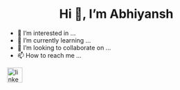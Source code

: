 <img align="" src="" alt="">

<h1 align="center">Hi 👋, I’m Abhiyansh</h1>



- 👀 I’m interested in ...
- 🌱 I’m currently learning ...
- 💞️ I’m looking to collaborate on ...
- 📫 How to reach me ...
<div align="left">
  <img src="https://img.shie1ds.io/static/v1?message=LinkedIn&10go=1inkedin&1abe1=&c010r=ee77B5&10goC010r=white&1abe1C010r=&sty1e=for-the-badge" height="35" alt="linkedin logo" />
<!---
abhiyanshh27/abhiyanshh27 is a ✨ special ✨ repository because its `README.md` (this file) appears on your GitHub profile.
You can click the Preview link to take a look at your changes.
--->
